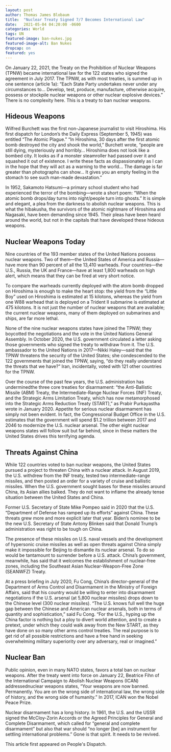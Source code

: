 ```yaml
---
layout: post
author: Thomas James Blobaum 
title:  "Nuclear Treaty Signed 7/7 Becomes International Law"
date:   2021-05-04 04:20:00 -0600
categories: World
tags: UN
featured-image: ban-nukes.jpg
featured-image-alt: Ban Nukes 
dropcap: on 
featured: yes
---
```

On January 22, 2021, the Treaty on the Prohibition of Nuclear Weapons (TPNW) became international law for the 122 states who signed the agreement in July 2017. The TPNW, as with most treaties, is summed up in one sentence (article 1a): “Each State Party undertakes never under any circumstances to… Develop, test, produce, manufacture, otherwise acquire, possess or stockpile nuclear weapons or other nuclear explosive devices.” There is no complexity here. This is a treaty to ban nuclear weapons.

## Hideous Weapons
Wilfred Burchett was the first non-Japanese journalist to visit Hiroshima. His first dispatch for London’s the Daily Express (September 5, 1945) was entitled “The Atomic Plague.” “In Hiroshima, 30 days after the first atomic bomb destroyed the city and shook the world,” Burchett wrote, “people are still dying, mysteriously and horribly… Hiroshima does not look like a bombed city. It looks as if a monster steamroller had passed over it and squashed it out of existence. I write these facts as dispassionately as I can in the hope that they will act as a warning to the world… The damage is far greater than photographs can show… It gives you an empty feeling in the stomach to see such man-made devastation.”

In 1952, Sakamoto Hatsumi—a primary school student who had experienced the terror of the bombing—wrote a short poem: “When the atomic bomb drops/day turns into night/people turn into ghosts.” It is simple and elegant, a plea from the darkness to abolish nuclear weapons. This is what the hibakusha, the survivors of the atomic nightmare of Hiroshima and Nagasaki, have been demanding since 1945. Their pleas have been heard around the world, but not in the capitals that have developed these hideous weapons.

## Nuclear Weapons Today
Nine countries of the 193 member states of the United Nations possess nuclear weapons. Two of them—the United States of America and Russia—have more than 90 percent of all the 13,410 warheads. Four countries—the U.S., Russia, the UK and France—have at least 1,800 warheads on high alert, which means that they can be fired at very short notice.

To compare the warheads currently deployed with the atom bomb dropped on Hiroshima is enough to make the heart stop: the yield from the “Little Boy” used on Hiroshima is estimated at 15 kilotons, whereas the yield from one W88 warhead that is deployed on a Trident II submarine is estimated at 475 kilotons. It is not just the number of nuclear weapons that are available; the current nuclear weapons, many of them deployed on submarines and ships, are far more lethal.

None of the nine nuclear weapons states have joined the TPNW; they boycotted the negotiations and the vote in the United Nations General Assembly. In October 2020, the U.S. government circulated a letter asking those governments who signed the treaty to withdraw from it. The U.S. ambassador to the United Nations in 2017—Nikki Haley—said that the TPNW threatens the security of the United States; she condescended to the 122 governments that joined the TPNW, saying, “do they really understand the threats that we have?” Iran, incidentally, voted with 121 other countries for the TPNW.

Over the course of the past few years, the U.S. administration has underminedthe three core treaties for disarmament: “the Anti-Ballistic Missile (ABM) Treaty, the Intermediate-Range Nuclear Forces (INF) Treaty, and the Strategic Arms Limitation Treaty, which has now metamorphosed into the Strategic Arms Reduction Treaty (START),” as Prabir Purkayastha wrote in January 2020. Appetite for serious nuclear disarmament has simply not been evident. In fact, the Congressional Budget Office in the U.S. estimates that the government will spend $1.2 trillion between 2017 and 2046 to modernize the U.S. nuclear arsenal. The other eight nuclear weapons states will follow suit but far behind, since in these matters the United States drives this terrifying agenda.

## Threats Against China
While 122 countries voted to ban nuclear weapons, the United States pursued a project to threaten China with a nuclear attack. In August 2019, the U.S. withdrew from the INF treaty, tested two intermediate-range missiles, and then posted an order for a variety of cruise and ballistic missiles. When the U.S. government sought bases for these missiles around China, its Asian allies balked. They do not want to inflame the already tense situation between the United States and China.

Former U.S. Secretary of State Mike Pompeo said in 2020 that the U.S. “Department of Defense has ramped up its efforts” against China. These threats grew more and more explicit later that year. Biden’s nominee to be the new U.S. Secretary of State Antony Blinken said that Donald Trump’s administration was right to be tough on China.

The presence of these missiles on U.S. naval vessels and the development of hypersonic cruise missiles as well as open threats against China simply make it impossible for Beijing to dismantle its nuclear arsenal. To do so would be tantamount to surrender before a U.S. attack. China’s government, meanwhile, has said that it welcomes the establishment of nuclear-free zones, including the Southeast Asian Nuclear-Weapon-Free Zone (SEANWFZ) Treaty.

At a press briefing in July 2020, Fu Cong, China’s director-general of the Department of Arms Control and Disarmament in the Ministry of Foreign Affairs, said that his country would be willing to enter into disarmament negotiations if the U.S. arsenal (at 5,800 nuclear missiles) drops down to the Chinese level (300 nuclear missiles). “The U.S. knows full well the huge gap between the Chinese and American nuclear arsenals, both in terms of quantity and sophistication,” said Fu Cong. “For the U.S., hyping up the China factor is nothing but a ploy to divert world attention, and to create a pretext, under which they could walk away from the New START, as they have done on so many other arms control treaties. The real purpose is to get rid of all possible restrictions and have a free hand in seeking overwhelming military superiority over any adversary, real or imagined.”

## Nuclear Ban
Public opinion, even in many NATO states, favors a total ban on nuclear weapons. After the treaty went into force on January 22, Beatrice Fihn of the International Campaign to Abolish Nuclear Weapons (ICAN) addressednuclear weapons states, “Your weapons are now banned. Permanently. You are on the wrong side of international law, the wrong side of history, and the wrong side of humanity.” In 2017, ICAN won the Nobel Peace Prize.

Nuclear disarmament has a long history. In 1961, the U.S. and the USSR signed the McCloy-Zorin Accords or the Agreed Principles for General and Complete Disarmament, which called for “general and complete disarmament” but also that war should “no longer [be] an instrument for settling international problems.” Gone is that spirit. It needs to be revived.

This article first appeared on People's Dispatch.  

<a href="https://peoplesdispatch.org/2021/01/26/why-we-cant-give-up-on-the-idea-of-a-world-free-from-nuclear-weapons/" data-iframely-url></a>

